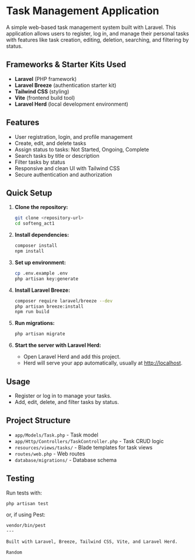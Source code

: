 # Task Management Application

A simple web-based task management system built with Laravel. This application allows users to register, log in, and manage their personal tasks with features like task creation, editing, deletion, searching, and filtering by status.

## Frameworks & Starter Kits Used

- **Laravel** (PHP framework)
- **Laravel Breeze** (authentication starter kit)
- **Tailwind CSS** (styling)
- **Vite** (frontend build tool)
- **Laravel Herd** (local development environment)

## Features

- User registration, login, and profile management
- Create, edit, and delete tasks
- Assign status to tasks: Not Started, Ongoing, Complete
- Search tasks by title or description
- Filter tasks by status
- Responsive and clean UI with Tailwind CSS
- Secure authentication and authorization

## Quick Setup

1. **Clone the repository:**
   ```sh
   git clone <repository-url>
   cd softeng_act1
   ```

2. **Install dependencies:**
   ```sh
   composer install
   npm install
   ```

3. **Set up environment:**
   ```sh
   cp .env.example .env
   php artisan key:generate
   ```

4. **Install Laravel Breeze:**
   ```sh
   composer require laravel/breeze --dev
   php artisan breeze:install
   npm run build
   ```

5. **Run migrations:**
   ```sh
   php artisan migrate
   ```

6. **Start the server with Laravel Herd:**
   - Open Laravel Herd and add this project.
   - Herd will serve your app automatically, usually at [http://localhost](http://localhost).

## Usage

- Register or log in to manage your tasks.
- Add, edit, delete, and filter tasks by status.

## Project Structure

- `app/Models/Task.php` - Task model
- `app/Http/Controllers/TaskController.php` - Task CRUD logic
- `resources/views/tasks/` - Blade templates for task views
- `routes/web.php` - Web routes
- `database/migrations/` - Database schema

## Testing

Run tests with:
```sh
php artisan test
```
or, if using Pest:
```sh
vendor/bin/pest
---

Built with Laravel, Breeze, Tailwind CSS, Vite, and Laravel Herd.

Random